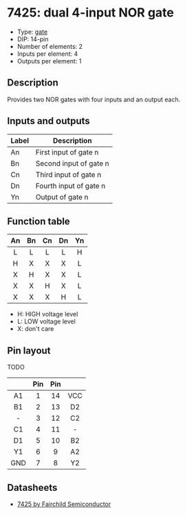 # 7425: dual 4-input NOR gate

- Type: [gate](gates.md)
- DIP: 14-pin
- Number of elements: 2
- Inputs per element: 4
- Outputs per element: 1

## Description

Provides two NOR gates with four inputs and an output each.

## Inputs and outputs

| Label | Description            |
| ----- | ---------------------- |
| An    | First input of gate n  |
| Bn    | Second input of gate n |
| Cn    | Third input of gate n  |
| Dn    | Fourth input of gate n |
| Yn    | Output of gate n       |

## Function table

| An  | Bn  | Cn  | Dn  | Yn  |
|:---:|:---:|:---:|:---:|:---:|
| L   | L   | L   | L   | H   |
| H   | X   | X   | X   | L   |
| X   | H   | X   | X   | L   |
| X   | X   | H   | X   | L   |
| X   | X   | X   | H   | L   |

- H: HIGH voltage level
- L: LOW voltage level
- X: don't care

## Pin layout

TODO

|     | Pin | Pin |     |
|:---:|:---:|:---:|:---:|
| A1  |   1 |  14 | VCC |
| B1  |   2 |  13 | D2  |
| -   |   3 |  12 | C2  |
| C1  |   4 |  11 | -   |
| D1  |   5 |  10 | B2  |
| Y1  |   6 |   9 | A2  |
| GND |   7 |   8 | Y2  |

## Datasheets

- [7425 by Fairchild Semiconductor](http://pdf.datasheetcatalog.com/datasheets/50/361054_DS.pdf)
